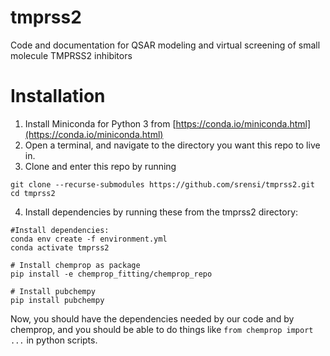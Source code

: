 # tmprss2
Code and documentation for QSAR modeling and virtual screening of small molecule TMPRSS2 inhibitors

# Installation
1. Install Miniconda for Python 3 from [https://conda.io/miniconda.html](https://conda.io/miniconda.html)
2. Open a terminal, and navigate to the directory you want this repo to live in.
3. Clone and enter this repo by running
```shell script
git clone --recurse-submodules https://github.com/srensi/tmprss2.git
cd tmprss2
```
4. Install dependencies by running these from the tmprss2 directory:
```shell script
#Install dependencies:
conda env create -f environment.yml
conda activate tmprss2

# Install chemprop as package
pip install -e chemprop_fitting/chemprop_repo

# Install pubchempy
pip install pubchempy

```

Now, you should have the dependencies needed by our code and by chemprop, and you should
be able to do things like ```from chemprop import ...``` in python scripts.
